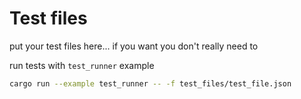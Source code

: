 # Test files

put your test files here... if you want you don't really need to

run tests with `test_runner` example

```sh
cargo run --example test_runner -- -f test_files/test_file.json
```